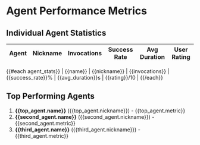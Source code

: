 # Agent Performance Metrics

## Individual Agent Statistics
| Agent | Nickname | Invocations | Success Rate | Avg Duration | User Rating |
|-------|----------|-------------|--------------|--------------|-------------|
{{#each agent_stats}}
| {{name}} | {{nickname}} | {{invocations}} | {{success_rate}}% | {{avg_duration}}s | {{rating}}/10 |
{{/each}}

## Top Performing Agents
1. **{{top_agent.name}}** ({{top_agent.nickname}}) - {{top_agent.metric}}
2. **{{second_agent.name}}** ({{second_agent.nickname}}) - {{second_agent.metric}}
3. **{{third_agent.name}}** ({{third_agent.nickname}}) - {{third_agent.metric}}
